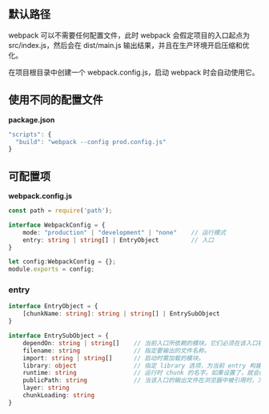 ## 默认路径

webpack 可以不需要任何配置文件，此时 webpack 会假定项目的入口起点为 src/index.js，然后会在 dist/main.js 输出结果，并且在生产环境开启压缩和优化。

在项目根目录中创建一个 webpack.config.js，启动 webpack 时会自动使用它。

## 使用不同的配置文件

**package.json**
```js
"scripts": {
  "build": "webpack --config prod.config.js"
}
```

## 可配置项

**webpack.config.js**
```ts
const path = require('path');

interface WebpackConfig = {
    mode: "production" | "development" | "none"    // 运行模式
    entry: string | string[] | EntryObject         // 入口
}

let config:WebpackConfig = {};
module.exports = config;
```

### entry

```ts
interface EntryObject = {
    [chunkName: string]: string | string[] | EntrySubObject
}

interface EntrySubObject = {
    dependOn: string | string[]    // 当前入口所依赖的模块。它们必须在该入口被加载前被加载。使用 dependOn 选项你可以与另一个入口 chunk 共享模块
    filename: string               // 指定要输出的文件名称。
    import: string | string[]      // 启动时需加载的模块。
    library: object                // 指定 library 选项，为当前 entry 构建一个 library。
    runtime: string                // 运行时 chunk 的名字。如果设置了，就会创建一个以这个名字命名的运行时 chunk，否则将使用现有的入口作为运行时。
    publicPath: string             // 当该入口的输出文件在浏览器中被引用时，为它们指定一个公共 URL 地址。请查看 output.publicPath。
    layer: string
    chunkLoading: string
}
```